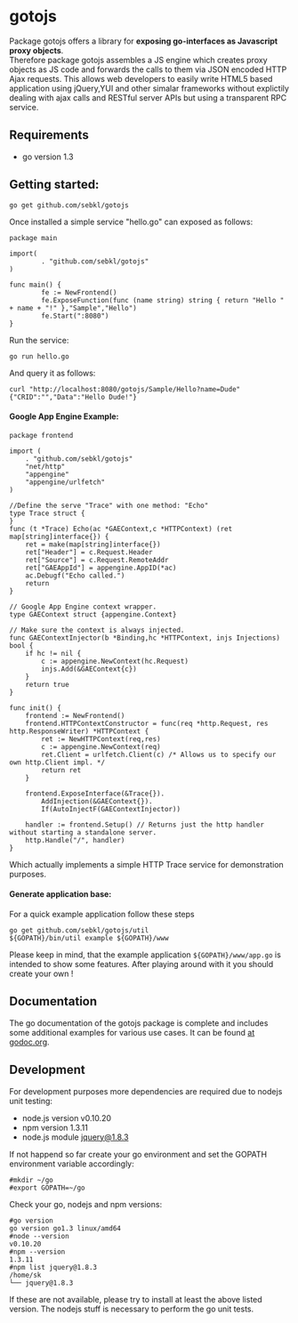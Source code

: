 # gotojs
Package gotojs offers a library for **exposing go-interfaces as Javascript proxy objects**.   
Therefore package gotojs assembles a JS engine which creates proxy objects as JS code and forwards the calls to them via JSON encoded HTTP Ajax requests. This allows web developers to easily write HTML5 based application using jQuery,YUI and other simalar frameworks without explictily dealing with ajax calls and RESTful server APIs but using a transparent RPC service.

## Requirements
* go version 1.3

## Getting started:
```
go get github.com/sebkl/gotojs
```

Once installed a simple service "hello.go" can exposed as follows:
```
package main

import(
        . "github.com/sebkl/gotojs"
)

func main() {
        fe := NewFrontend()
        fe.ExposeFunction(func (name string) string { return "Hello " + name + "!" },"Sample","Hello")
        fe.Start(":8080")
}
```
Run the service:
```
go run hello.go
```
And query it as follows:
```
curl "http://localhost:8080/gotojs/Sample/Hello?name=Dude"
{"CRID":"","Data":"Hello Dude!"}
```

#### Google App Engine Example:
```
package frontend

import (
	. "github.com/sebkl/gotojs"
	"net/http"
	"appengine"
	"appengine/urlfetch"
)

//Define the serve "Trace" with one method: "Echo"
type Trace struct {
}
func (t *Trace) Echo(ac *GAEContext,c *HTTPContext) (ret map[string]interface{}) {
	ret = make(map[string]interface{})
	ret["Header"] = c.Request.Header
	ret["Source"] = c.Request.RemoteAddr
	ret["GAEAppId"] = appengine.AppID(*ac)
	ac.Debugf("Echo called.")
	return
}

// Google App Engine context wrapper.
type GAEContext struct {appengine.Context}

// Make sure the context is always injected.
func GAEContextInjector(b *Binding,hc *HTTPContext, injs Injections) bool {
	if hc != nil {
		c := appengine.NewContext(hc.Request)
		injs.Add(&GAEContext{c})
	}
	return true
}

func init() {
	frontend := NewFrontend()
	frontend.HTTPContextConstructor = func(req *http.Request, res http.ResponseWriter) *HTTPContext {
		ret := NewHTTPContext(req,res)
		c := appengine.NewContext(req)
		ret.Client = urlfetch.Client(c) /* Allows us to specify our own http.Client impl. */
		return ret
	}

	frontend.ExposeInterface(&Trace{}).
		AddInjection(&GAEContext{}).
		If(AutoInjectF(GAEContextInjector))

	handler := frontend.Setup() // Returns just the http handler without starting a standalone server.
	http.Handle("/", handler)
}
```
Which actually implements a simple HTTP Trace service for demonstration purposes.

#### Generate application base:
For a quick example application follow these steps
```
go get github.com/sebkl/gotojs/util
${GOPATH}/bin/util example ${GOPATH}/www
```

Please keep in mind, that the example application `${GOPATH}/www/app.go` is intended to show some features. After playing around with it you should create your own !


## Documentation
The go documentation of the gotojs package is complete and includes some additional examples for various use cases.
It can be found [at godoc.org](http://godoc.org/github.com/sebkl/gotojs).

## Development
For development purposes more dependencies are required due to nodejs unit testing:
* node.js version v0.10.20
* npm version 1.3.11
* node.js module jquery@1.8.3

If not happend so far create your go environment and set the GOPATH environment variable accordingly:
```
#mkdir ~/go
#export GOPATH=~/go

```

Check your go, nodejs and npm versions:
```
#go version
go version go1.3 linux/amd64
#node --version
v0.10.20
#npm --version
1.3.11
#npm list jquery@1.8.3
/home/sk
└── jquery@1.8.3
```

If these are not available, please try to install at least the above listed version. The nodejs stuff is necessary
to perform the go unit tests.    

